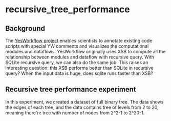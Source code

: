 # recursive_tree_performance

## Background

The [YesWorkflow project](https://github.com/yesworkflow-org/yw-prototypes/tree/log-file-parsing) enables scientists to annotate existing code scripts with special YW comments and visualizes the computational modules and dataflows. YesWorkflow originally uses XSB to compute all the relationship between modules and dataflow with recursive query. With SQLite recursive query, we can also do the same job. This raises an interesting question: this XSB performs better than SQLite in recursive query? When the input data is huge, does sqlite runs faster than XSB? 

## Recursive tree performance experiment

In this experiment, we created a dataset of full binary tree. The data shows the edges of each tree, and the data contains tree of levels from 2 to 20, meaning there're tree with number of nodes from 2^2-1 to 2^20-1.
